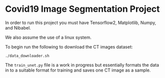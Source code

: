 # Covid19 Image Segmentation Project

In order to run this project you must have Tensorflow2, Matplotlib, Numpy, and Nibabel.

We also assume the use of a linux system.

To begin run the following to download the CT images dataset:

`./data_downloader.sh`


The `train_unet.py` file is a work in progress but essentially formats the data in to a suitable format for training and saves one CT image as a sample.
